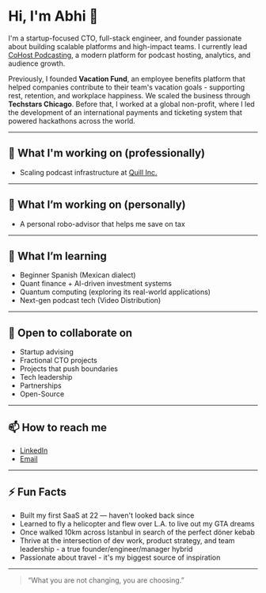 # Hi, I'm Abhi 👋

I'm a startup-focused CTO, full-stack engineer, and founder passionate about building scalable platforms and high-impact teams. I currently lead [CoHost Podcasting](https://www.cohostpodcasting.com), a modern platform for podcast hosting, analytics, and audience growth.

Previously, I founded **Vacation Fund**, an employee benefits platform that helped companies contribute to their team's vacation goals - supporting rest, retention, and workplace happiness. We scaled the business through **Techstars Chicago**. Before that, I worked at a global non-profit, where I led the development of an international payments and ticketing system that powered hackathons across the world.

---

## 🚀 What I'm working on (professionally)
- Scaling podcast infrastructure at [Quill Inc.](https://www.quill.inc)

---

## 🚀 What I’m working on (personally)
- A personal robo-advisor that helps me save on tax

---

## 🧠 What I’m learning
- Beginner Spanish (Mexican dialect)
- Quant finance + AI-driven investment systems
- Quantum computing (exploring its real-world applications)
- Next-gen podcast tech (Video Distribution)

---

## 🤝 Open to collaborate on
- Startup advising
- Fractional CTO projects
- Projects that push boundaries
- Tech leadership
- Partnerships
- Open-Source

---

## 📫 How to reach me
- [LinkedIn](https://www.linkedin.com/in/amathur5000/)
- [Email](abhinav@quillit.io)

---

## ⚡ Fun Facts
- Built my first SaaS at 22 — haven't looked back since
- Learned to fly a helicopter and flew over L.A. to live out my GTA dreams
- Once walked 10km across Istanbul in search of the perfect döner kebab
- Thrive at the intersection of dev work, product strategy, and team leadership - a true founder/engineer/manager hybrid
- Passionate about travel - it's my biggest source of inspiration

---

> “What you are not changing, you are choosing.”
